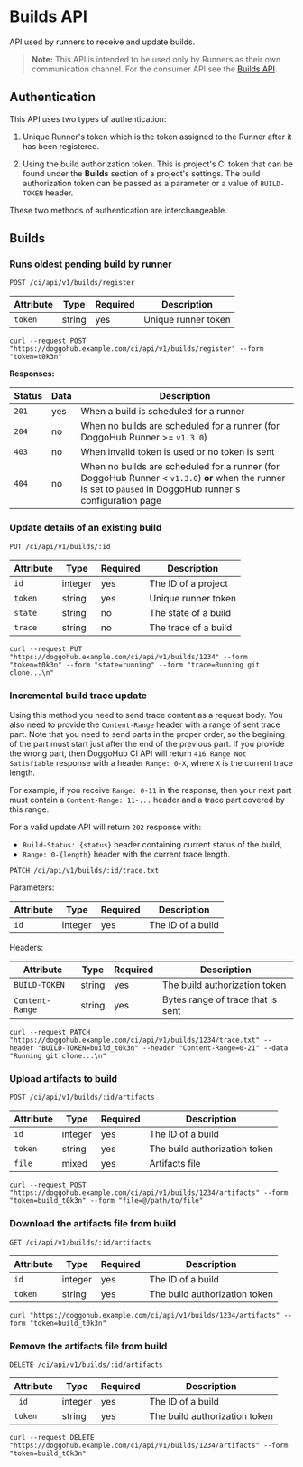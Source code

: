 # Builds API

API used by runners to receive and update builds.

>**Note:**
This API is intended to be used only by Runners as their own
communication channel. For the consumer API see the
[Builds API](../builds.md).

## Authentication

This API uses two types of authentication:

1. Unique Runner's token which is the token assigned to the Runner after it
   has been registered.

2. Using the build authorization token.
   This is project's CI token that can be found under the **Builds** section of
   a project's settings. The build authorization token can be passed as a
   parameter or a value of `BUILD-TOKEN` header.

These two methods of authentication are interchangeable.

## Builds

### Runs oldest pending build by runner

```
POST /ci/api/v1/builds/register
```

| Attribute | Type    | Required | Description         |
|-----------|---------|----------|---------------------|
| `token`   | string  | yes      | Unique runner token |


```
curl --request POST "https://doggohub.example.com/ci/api/v1/builds/register" --form "token=t0k3n"
```

**Responses:**

| Status | Data |Description                                                                |
|--------|------|---------------------------------------------------------------------------|
| `201`  | yes  | When a build is scheduled for a runner                                    |
| `204`  | no   | When no builds are scheduled for a runner (for DoggoHub Runner >= `v1.3.0`) |
| `403`  | no   | When invalid token is used or no token is sent                            |
| `404`  | no   | When no builds are scheduled for a runner (for DoggoHub Runner < `v1.3.0`) **or** when the runner is set to `paused` in DoggoHub runner's configuration page |

### Update details of an existing build

```
PUT /ci/api/v1/builds/:id
```

| Attribute | Type    | Required | Description          |
|-----------|---------|----------|----------------------|
| `id`      | integer | yes      | The ID of a project  |
| `token`   | string  | yes      | Unique runner token  |
| `state`   | string  | no       | The state of a build |
| `trace`   | string  | no       | The trace of a build |

```
curl --request PUT "https://doggohub.example.com/ci/api/v1/builds/1234" --form "token=t0k3n" --form "state=running" --form "trace=Running git clone...\n"
```

### Incremental build trace update

Using this method you need to send trace content as a request body. You also need to provide the `Content-Range` header
with a range of sent trace part. Note that you need to send parts in the proper order, so the begining of the part
must start just after the end of the previous part. If you provide the wrong part, then DoggoHub CI API will return `416
Range Not Satisfiable` response with a header `Range: 0-X`, where `X` is the current trace length.

For example, if you receive `Range: 0-11` in the response, then your next part must contain a `Content-Range: 11-...`
header and a trace part covered by this range.

For a valid update API will return `202` response with:
* `Build-Status: {status}` header containing current status of the build,
* `Range: 0-{length}` header with the current trace length.

```
PATCH /ci/api/v1/builds/:id/trace.txt
```

Parameters:

| Attribute | Type    | Required | Description          |
|-----------|---------|----------|----------------------|
| `id`      | integer | yes      | The ID of a build    |

Headers:

| Attribute       | Type    | Required | Description                       |
|-----------------|---------|----------|-----------------------------------|
| `BUILD-TOKEN`   | string  | yes      | The build authorization token     |
| `Content-Range` | string  | yes      | Bytes range of trace that is sent |

```
curl --request PATCH "https://doggohub.example.com/ci/api/v1/builds/1234/trace.txt" --header "BUILD-TOKEN=build_t0k3n" --header "Content-Range=0-21" --data "Running git clone...\n"
```


### Upload artifacts to build

```
POST /ci/api/v1/builds/:id/artifacts
```

| Attribute | Type    | Required | Description                   |
|-----------|---------|----------|-------------------------------|
| `id`      | integer | yes      | The ID of a build             |
| `token`   | string  | yes      | The build authorization token |
| `file`    | mixed   | yes      | Artifacts file                |

```
curl --request POST "https://doggohub.example.com/ci/api/v1/builds/1234/artifacts" --form "token=build_t0k3n" --form "file=@/path/to/file"
```

### Download the artifacts file from build

```
GET /ci/api/v1/builds/:id/artifacts
```

| Attribute | Type    | Required | Description                   |
|-----------|---------|----------|-------------------------------|
| `id`      | integer | yes      | The ID of a build             |
| `token`   | string  | yes      | The build authorization token |

```
curl "https://doggohub.example.com/ci/api/v1/builds/1234/artifacts" --form "token=build_t0k3n"
```

### Remove the artifacts file from build

```
DELETE /ci/api/v1/builds/:id/artifacts
```

| Attribute | Type    | Required | Description                   |
|-----------|---------|----------|-------------------------------|
| ` id`     | integer | yes      | The ID of a build             |
| `token`   | string  | yes      | The build authorization token |

```
curl --request DELETE "https://doggohub.example.com/ci/api/v1/builds/1234/artifacts" --form "token=build_t0k3n"
```
